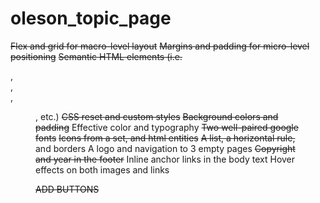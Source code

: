 # oleson_topic_page
~~Flex and grid for macro-level layout~~
~~Margins and padding for micro-level positioning~~
~~Semantic HTML elements (i.e. <nav>, <main>, <section>, <figure>, etc.)~~
~~CSS reset and custom styles~~
~~Background colors and padding~~
Effective color and typography
~~Two well-paired google fonts~~
~~Icons from a set, and html entities~~
~~A list, a horizontal rule,~~ and borders
A logo and navigation to 3 empty pages
~~Copyright and year in the footer~~
Inline anchor links in the body text
Hover effects on both images and links 

~~ADD BUTTONS~~